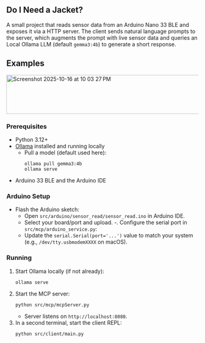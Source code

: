 ## Do I Need a Jacket?

A small project that reads sensor data from an Arduino Nano 33 BLE and exposes it via a HTTP server. The client sends natural language prompts to the server, which augments the prompt with live sensor data and queries an Local Ollama LLM (default `gemma3:4b`) to generate a short response.

## Examples
<img width="889" height="102" alt="Screenshot 2025-10-16 at 10 03 27 PM" src="https://github.com/user-attachments/assets/f918c55a-0e27-4daf-859f-e1915cd99c6e" />

### Prerequisites
- Python 3.12+
- [Ollama](https://ollama.com) installed and running locally
  - Pull a model (default used here):
    ```
    ollama pull gemma3:4b
    ollama serve
    ```
- Arduino 33 BLE and the Arduino IDE

### Arduino Setup
- Flash the Arduino sketch:
   - Open `src/arduino/sensor_read/sensor_read.ino` in Arduino IDE.
   - Select your board/port and upload.
-. Configure the serial port in `src/mcp/arduino_service.py`:
   - Update the `serial.Serial(port='...')` value to match your system (e.g., `/dev/tty.usbmodemXXXX` on macOS).

### Running
1. Start Ollama locally (if not already):
   ```
   ollama serve
   ```
2. Start the MCP server:
   ```
   python src/mcp/mcpServer.py
   ```
   - Server listens on `http://localhost:8080`.
3. In a second terminal, start the client REPL:
   ```
   python src/client/main.py
   ```
